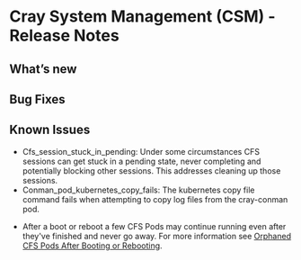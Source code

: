 # Cray System Management (CSM) - Release Notes
## What’s new
## Bug Fixes
## Known Issues
- Cfs_session_stuck_in_pending: Under some circumstances CFS sessions can get stuck in a pending state, never completing and potentially blocking other sessions.  This addresses cleaning up those sessions.
- Conman_pod_kubernetes_copy_fails: The kubernetes copy file command fails when attempting to copy log files from the cray-conman pod.
* After a boot or reboot a few CFS Pods may continue running even after they've finished and never go away. For more information see [Orphaned CFS Pods After Booting or Rebooting](troubleshooting/known_issues/orphaned_cfs_pods.md).
